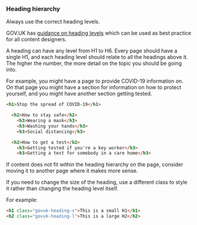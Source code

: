 ### Heading hierarchy

Always use the correct heading levels.

GOV.UK has [guidance on heading levels](https://www.gov.uk/guidance/content-design/writing-for-gov-uk#headings) which can be used as best practice for all content designers. 

A heading can have any level from H1 to H6. Every page should have a single H1, and each heading level should relate to all the headings above it. The higher the number, the more detail on the topic you should be going into.

For example, you might have a page to provide COVID-19 information on. On that page you might have a section for information on how to protect yourself, and you might have another section getting tested.

```html
<h1>Stop the spread of COVID-19</h1>

  <h2>How to stay safe</h2>
    <h3>Wearing a mask</h3>
    <h3>Washing your hands</h3>
    <h3>Social distancing</h3>

  <h2>How to get a test</h2>
    <h3>Getting tested if you're a key worker</h3>
    <h3>Getting a test for somebody in a care home</h3>
```

If content does not fit within the heading hierarchy on the page, consider moving it to another page where it makes more sense.

If you need to change the size of the heading, use a different class to style it rather than changing the heading level itself.

For example:
```html
<h1 class="govuk-heading-s">This is a small H1</h1>
<h2 class="govuk-heading-l">This is a large H2</h2>
```
